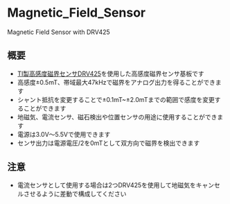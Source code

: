 # Magnetic_Field_Sensor
Magnetic Field Sensor with DRV425

## 概要 
  * [TI製高感度磁界センサDRV425][1]を使用した高感度磁界センサ基板です  
  * 高感度±0.5mT、帯域最大47kHzで磁界をアナログ出力を得ることができます  
  * シャント抵抗を変更することで±0.1mT~±2.0mTまでの範囲で感度を変更することができます  
  * 地磁気、電流センサ、磁石検出や位置センサの用途に使用することができます  
  * 電源は3.0V～5.5Vで使用できます  
  * センサ出力は電源電圧/2を0mTとして双方向で磁界を検出できます  
  
## 注意
  * 電流センサとして使用する場合は2つDRV425を使用して地磁気をキャンセルさせるように差動で構成してください  
  
  
  

  
  [1]: https://www.tij.co.jp/product/jp/DRV425
